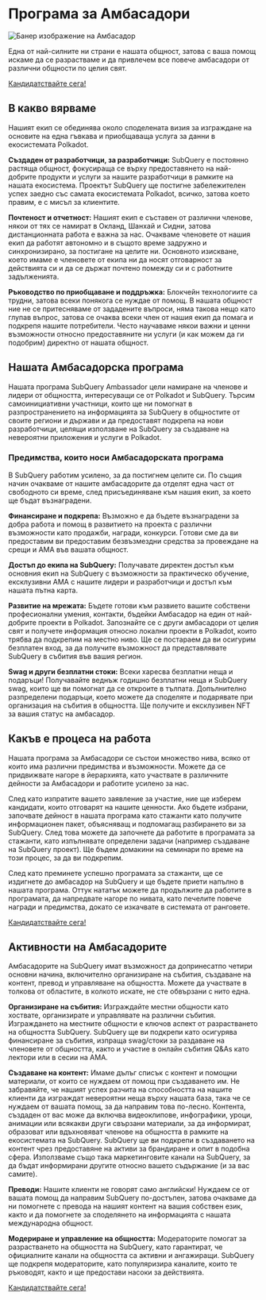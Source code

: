 # Програма за Амбасадори

![Банер изображение на Амбасадор](/assets/img/ambassador_banner.png)

Една от най-силните ни страни е нашата общност, затова с ваша помощ искаме да се разрастваме и да привлечем все повече амбасадори от различни общности по целия свят.

[Кандидатствайте сега!](https://forms.gle/GXBbJ6LDpNfM2v1X6)

## В какво вярваме

Нашият екип се обединява около споделената визия за изграждане на основите на една гъвкава и приобщаваща услуга за данни в екосистемата Polkadot.

**Създаден от разработчици, за разработчици:** SubQuery е постоянно растяща общност, фокусираща се върху предоставянето на най-добрите продукти и услуги за нашите разработчици в рамките на нашата екосистема. Проектът SubQuery ще постигне забележителен успех заедно със самата екосистемата Polkadot, всичко, затова което правим, е с мисъл за клиентите.

**Почтеност и отчетност:** Нашият екип е съставен от различни членове, някои от тях се намират в Окланд, Шанхай и Сидни, затова дистанционната работа е важна за нас. Очакваме членовете от нашия екип да работят автономно и в същото време задружно и синхронизирано, за постигане на целите ни. Основното изискване, което имаме е членовете от екипа ни да носят отговарност за действията си и да се държат почтено помежду си и с работните задълженията.

**Ръководство по приобщаване и поддръжка:** Блокчейн технологиите са трудни, затова всеки понякога се нуждае от помощ. В нашата общност ние не се притесняваме от зададените въпроси, няма такова нещо като глупав въпрос, затова се очаква всеки член от нашия екип да помага и подкрепя нашите потребители. Често научаваме някои важни и ценни възможности относно предоставяните ни услуги (и как можем да ги подобрим) директно от нашата общност.

## Нашата Амбасадорска програма

Нашата програма SubQuery Ambassador цели намиране на членове и лидери от общността, интересуващи се от Polkadot и SubQuery. Търсим самоинициативни участници, които ще ни помогнат в разпространението на информацията за SubQuery в общностите от своите региони и държави и да предоставят подкрепа на нови разработчици, целящи използване на SubQuery за създаване на невероятни приложения и услуги в Polkadot.

### Предимства, които носи Амбасадорската програма

В SubQuery работим усилено, за да постигнем целите си. По същия начин очакваме от нашите амбасадорите да отделят една част от свободното си време, след присъединяване към нашия екип, за което ще бъдат възнаградени.

**Финансиране и подкрепа:** Възможно е да бъдете възнаградени за добра работа и помощ в развитието на проекта с различни възможности като продажби, награди, конкурси. Готови сме да ви предоставим ви предоставим безвъзмездни средства за провеждане на срещи и АМА във вашата общност.

**Достъп до екипа на SubQuery:** Получавате директен достъп към основния екип на SubQuery с възможности за практическо обучение, ексклузивни AMA с нашите лидери и разработчици и достъп към нашата пътна карта.

**Развитие на мрежата:** Бъдете готови към развието вашите собствени професионални умения, контакти, бъдейки Амбасадор на един от най-добрите проекти в Polkadot. Запознайте се с други амбасадори от целия свят и получете информация относно локални проекти в Polkadot, които трябва да подкрепим на местно ниво. Ще се постараем да ви осигурим безплатен вход, за да получите възможност да представлявате SubQuery в събития във вашия регион.

**Swag и други безплатни стоки:** Всеки харесва безплатни неща и подаръци! Получавайте веднъж годишно безплатни неща и SubQuery swag, които ще ви помогнат да се откроите в тълпата. Допълнително разпределени подаръци, което можете да споделяте и подарявате при организация на събития в общността. Ще получите и ексклузивен NFT за вашия статус на амбасадор.

## Какъв е процеса на работа

Нашата програма за Амбасадори се състои множество нива, всяко от които има различни предимства и възможности. Можете да се придвижвате нагоре в йерархията, като участвате в различните дейности за Амбасадори и работите усилено за нас.

След като изпратите вашето заявление за участие, ние ще изберем кандидати, които отговарят на нашите ценности. Ако бъдете избрани, започвате дейност в нашата програма като стажанти като получите информационен пакет, объясняващ и подпомагащ разбирането ви за SubQuery. След това можете да започнете да работите в програмата за стажанти, като изпълнявате определени задачи (например създаване на SubQuery проект). Ще бъдем домакини на семинари по време на този процес, за да ви подкрепим.

След като преминете успешно програмата за стажанти, ще се издигнете до амбасадор на SubQuery и ще бъдете приети напълно в нашата програма. Оттук нататък можете да продължите да работите в програмата, да напредвате нагоре по нивата, като печелите повече награди и предимства, докато се изкачвате в системата от ранговете.

[Кандидатствайте сега!](https://forms.gle/GXBbJ6LDpNfM2v1X6)

## Активности на Амбасадорите

Амбасадорите на SubQuery имат възможност да допринесатпо четири основни начина, включително организиране на събития, създаване на контент, превод и управляване на общността. Можете да участвате в толкова от областите, в колкото искате, не сте обвързани с нито една.

**Организиране на събития:** Изграждайте местни общности като хоствате, организирате и управлявате на различни събития. Изграждането на местните общности е ключов аспект от разрастването на общността SubQuery. SubQuery ще ви подкрепи като осигурява финансиране за събития, изпраща swag/стоки за раздаване на членовете от общността, както и участие в онлайн събития Q&As като лектори или в сесии на AMA.

**Създаване на контент:** Имаме дълъг списък с контент и помощни материали, от които се нуждаем от помощ при създаването им. Не забравяйте, че нашият успех разчита на способността на нашите клиенти да изграждат невероятни неща върху нашата база, така че се нуждаем от вашата помощ, за да направим това по-лесно. Контента, създаден от вас може да включва видеоклипове, инфографики, уроци, анимации или всякакви други свързани материали, за да информират, образоват или вдъхновяват членове на общността в рамките на екосистемата на SubQuery. SubQuery ще ви подкрепи в създаването на контент чрез предоставяне на активи за брандиране и опит в подобна сфера. Използваме също така маркетинговите канали на SubQuery, за да бъдат информирани другите относно вашето съдържание (и за вас самите).

**Преводи:** Нашите клиенти не говорят само английски! Нуждаем се от вашата помощ да направим SubQuery по-достъпен, затова очакваме да ни помогнете с превода на нашият контент на вашия собствен език, както и да помогнете за споделянето на информацията с нашата международна общност.

**Модериране и управление на общността:** Модераторите помогат за разрастването на общността на SubQuery, като гарантират, че официалните канали на общността са активни и ангажиращи. SubQuery ще подкрепя модераторите, като популяризира каналите, които те ръководят, както и ще предостави насоки за действията.

[Кандидатствайте сега!](https://forms.gle/GXBbJ6LDpNfM2v1X6)